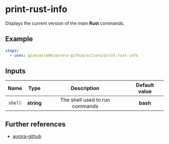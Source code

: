 # print-rust-info

Displays the current version of the main **Rust** commands.

## Example

```yaml
steps:
  - uses: giancosta86/aurora-github/actions/print-rust-info
```

## Inputs

|  Name   |    Type    |          Description           | Default value |
| :-----: | :--------: | :----------------------------: | :-----------: |
| `shell` | **string** | The shell used to run commands |   **bash**    |

## Further references

- [aurora-github](../../README.md)
